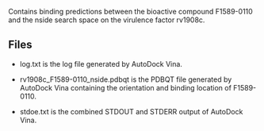 Contains binding predictions between the bioactive compound F1589-0110 and the nside search space on the virulence factor rv1908c.

## Files

- log.txt is the log file generated by AutoDock Vina.

- rv1908c_F1589-0110_nside.pdbqt is the PDBQT file generated by AutoDock Vina containing the orientation and binding location of F1589-0110.

- stdoe.txt is the combined STDOUT and STDERR output of AutoDock Vina.

